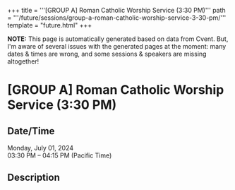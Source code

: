 +++
title = '''[GROUP A] Roman Catholic Worship Service (3:30 PM)'''
path = '''/future/sessions/group-a-roman-catholic-worship-service-3-30-pm/'''
template = "future.html"
+++

<p class="todo">
<strong>NOTE:</strong> This page is automatically generated based on data from Cvent.
But, I'm aware of several issues with the generated pages at the moment:
many dates & times are wrong, and some sessions & speakers are missing altogether!
</p>

<h1>[GROUP A] Roman Catholic Worship Service (3:30 PM)</h1>
<h2>Date/Time</h2>
<p>Monday, July 01, 2024<br>
03:30 PM – 04:15 PM (Pacific Time)</p>
<h2>Description</h2>


